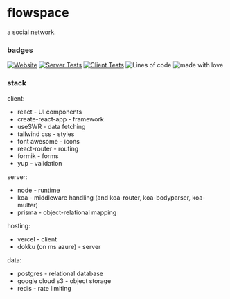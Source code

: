 # flowspace

a social network.

### badges

[![Website](https://img.shields.io/website?down_color=important&down_message=offline&up_color=success&up_message=online&url=https%3A%2F%2Fflowspace.breq.dev%2F)](https://flowspace.breq.dev/)
[![Server Tests](https://img.shields.io/github/workflow/status/breqdev/flowspace/Server%20Tests?event=push&label=server%20tests)](https://github.com/breqdev/flowspace/actions/workflows/jest-server.yml)
[![Client Tests](https://img.shields.io/github/workflow/status/breqdev/flowspace/Client%20Tests?event=push&label=client%20tests)](https://github.com/breqdev/flowspace/actions/workflows/jest-client.yml)
![Lines of code](https://img.shields.io/tokei/lines/github/breqdev/flowspace?color=success)
![made with love](https://img.shields.io/badge/made%20with-%E2%9D%A4%EF%B8%8F-success.svg)

### stack

client:

- react - UI components
- create-react-app - framework
- useSWR - data fetching
- tailwind css - styles
- font awesome - icons
- react-router - routing
- formik - forms
- yup - validation

server:

- node - runtime
- koa - middleware handling (and koa-router, koa-bodyparser, koa-multer)
- prisma - object-relational mapping

hosting:

- vercel - client
- dokku (on ms azure) - server

data:

- postgres - relational database
- google cloud s3 - object storage
- redis - rate limiting

